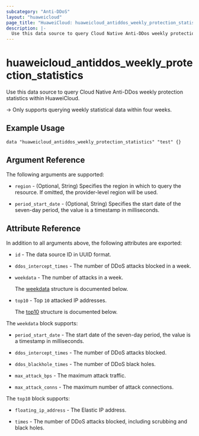 ```yaml
---
subcategory: "Anti-DDoS"
layout: "huaweicloud"
page_title: "HuaweiCloud: huaweicloud_antiddos_weekly_protection_statistics"
description: |-
  Use this data source to query Cloud Native Anti-DDos weekly protection statistics within HuaweiCloud.
---
```


# huaweicloud_antiddos_weekly_protection_statistics

Use this data source to query Cloud Native Anti-DDos weekly protection statistics within HuaweiCloud.

-> Only supports querying weekly statistical data within four weeks.

## Example Usage

```hcl
data "huaweicloud_antiddos_weekly_protection_statistics" "test" {}
```

## Argument Reference

The following arguments are supported:

* `region` - (Optional, String) Specifies the region in which to query the resource.
  If omitted, the provider-level region will be used.

* `period_start_date` - (Optional, String) Specifies the start date of the seven-day period, the value is a timestamp
  in milliseconds.

## Attribute Reference

In addition to all arguments above, the following attributes are exported:

* `id` - The data source ID in UUID format.

* `ddos_intercept_times` - The number of DDoS attacks blocked in a week.

* `weekdata` - The number of attacks in a week.

  The [weekdata](#weekdata_struct) structure is documented below.

* `top10` - Top `10` attacked IP addresses.

  The [top10](#top10_struct) structure is documented below.

<a name="weekdata_struct"></a>
The `weekdata` block supports:

* `period_start_date` - The start date of the seven-day period, the value is a timestamp in milliseconds.

* `ddos_intercept_times` - The number of DDoS attacks blocked.

* `ddos_blackhole_times` - The number of DDoS black holes.

* `max_attack_bps` - The maximum attack traffic.

* `max_attack_conns` - The maximum number of attack connections.

<a name="top10_struct"></a>
The `top10` block supports:

* `floating_ip_address` - The Elastic IP address.

* `times` - The number of DDoS attacks blocked, including scrubbing and black holes.
